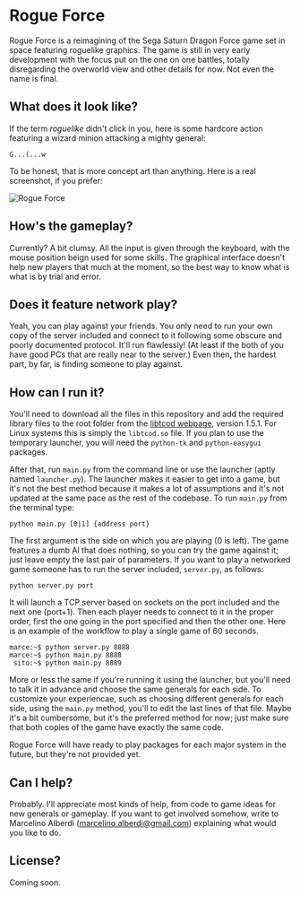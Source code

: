 Rogue Force
===========
Rogue Force is a reimagining of the Sega Saturn Dragon Force game set in space featuring roguelike graphics. The game is still in very early development with the focus put on the one on one battles, totally disregarding the overworld view and other details for now. Not even the name is final.

What does it look like?
-----------------------
If the term *roguelike* didn't click in you, here is some hardcore action featuring a wizard minion attacking a mighty general:

    G...(...w

To be honest, that is more concept art than anything. Here is a real screenshot, if you prefer:

![Rogue Force](http://i.imgur.com/E9kDO.png)

How's the gameplay?
-------------------------
Currently? A bit clumsy. All the input is given through the keyboard, with the mouse position beign used for some skills. The graphical interface doesn't help new players that much at the moment, so the best way to know what is what is by trial and error.

Does it feature network play?
-----------------------------
Yeah, you can play against your friends. You only need to run your own copy of the server included and connect to it following some obscure and poorly documented protocol. It'll run flawlessly! (At least if the both of you have good PCs that are really near to the server.) Even then, the hardest part, by far, is finding someone to play against.

How can I run it?
-----------------
You'll need to download all the files in this repository and add the required library files to the root folder from the [libtcod webpage](http://doryen.eptalys.net/libtcod/download/), version 1.5.1. For Linux systems this is simply the `libtcod.so` file. If you plan to use the temporary launcher, you will need the `python-tk` and `python-easygui` packages.

After that, run `main.py` from the command line or use the launcher (aptly named `launcher.py`). The launcher makes it easier to get into a game, but it's not the best method because it makes a lot of assumptions and it's not updated at the same pace as the rest of the codebase.  To run `main.py` from the terminal type:

    python main.py [0|1] {address port}

The first argument is the side on which you are playing (0 is left). The game features a dumb AI that does nothing, so you can try the game against it; just leave empty the last pair of parameters. If you want to play a networked game someone has to run the server included, `server.py`, as follows:

    python server.py port

It will launch a TCP server based on sockets on the port included and the next one (port+1). Then each player needs to connect to it in the proper order, first the one going in the port specified and then the other one. Here is an example of the workflow to play a single game of 60 seconds.

    marce:~$ python server.py 8888
    marce:~$ python main.py 8888
     sito:~$ python main.py 8889

More or less the same if you're running it using the launcher, but you'll need to talk it in advance and choose the same generals for each side. To customize your experiencae, such as choosing different generals for each side, using the `main.py` method, you'll to edit the last lines of that file. Maybe it's a bit cumbersome, but it's the preferred method for now; just make sure that both copies of the game have exactly the same code.

Rogue Force will have ready to play packages for each major system in the future, but they're not provided yet.

Can I help?
-----------
Probably. I'll appreciate most kinds of help, from code to game ideas for new generals or gameplay. If you want to get involved somehow, write to Marcelino Alberdi (marcelino.alberdi@gmail.com) explaining what would you like to do.

License?
--------
Coming soon.
